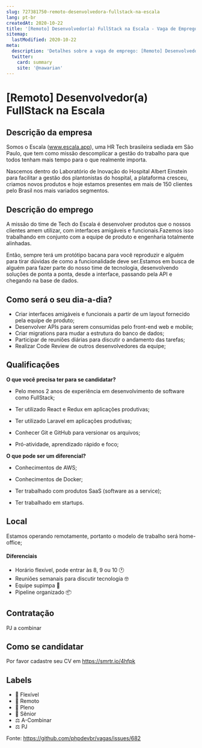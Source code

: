 ```yaml
---
slug: 727381750-remoto-desenvolvedora-fullstack-na-escala
lang: pt-br
createdAt: 2020-10-22
title: '[Remoto] Desenvolvedor(a) FullStack na Escala - Vaga de Emprego'
sitemap:
  lastModified: 2020-10-22
meta:
  description: 'Detalhes sobre a vaga de emprego: [Remoto] Desenvolvedor(a) FullStack na Escala'
  twitter:
    card: summary
    site: '@nawarian'
---
```


# [Remoto] Desenvolvedor(a) FullStack na Escala

## Descrição da empresa
Somos o Escala (www.escala.app), uma HR Tech brasileira sediada em São Paulo, que tem como missão descomplicar a gestão do trabalho para que todos tenham mais tempo para o que realmente importa. 

Nascemos dentro do Laboratório de Inovação do Hospital Albert Einstein para facilitar a gestão dos plantonistas do hospital, a plataforma cresceu, criamos novos produtos e hoje estamos presentes em mais de 150 clientes pelo Brasil nos mais variados segmentos.

## Descrição do emprego
A missão do time de Tech do Escala é desenvolver produtos que o nossos clientes amem utilizar, com interfaces amigáveis e funcionais.Fazemos isso trabalhando em conjunto com a equipe de produto e engenharia totalmente alinhadas.

Então, sempre terá um protótipo bacana para você reproduzir e alguém para tirar dúvidas de como a funcionalidade deve ser.Estamos em busca de alguém para fazer parte do nosso time de tecnologia, desenvolvendo soluções de ponta a ponta, desde a interface, passando pela API e chegando na base de dados. 

## Como será o seu dia-a-dia?

- Criar interfaces amigáveis e funcionais a partir de um layout fornecido pela equipe de produto;
- Desenvolver APIs para serem consumidas pelo front-end web e mobile;
- Criar migrations para mudar a estrutura do banco de dados;
- Participar de reuniões diárias para discutir o andamento das tarefas;
- Realizar Code Review de outros desenvolvedores da equipe;

## Qualificações
**O que você precisa ter para se candidatar?**

- Pelo menos 2 anos de experiência em desenvolvimento de software como FullStack;

- Ter utilizado React e Redux em aplicações produtivas;

- Ter utilizado Laravel em aplicações produtivas;

- Conhecer Git e GitHub para versionar os arquivos;

- Pró-atividade, aprendizado rápido e foco;

**O que pode ser um diferencial?**

- Conhecimentos de AWS;

- Conhecimentos de Docker;

- Ter trabalhado com produtos SaaS (software as a service);

- Ter trabalhado em startups.


## Local

Estamos operando remotamente, portanto o modelo de trabalho será home-office;

#### Diferenciais

- Horário flexível, pode entrar às 8, 9 ou 10 🕐 
- Reuniões semanais para discutir tecnologia 🤓 
- Equipe supimpa 🥳 
- Pipeline organizado 📦 

## Contratação

PJ a combinar

## Como se candidatar

Por favor cadastre seu CV em https://smrtr.io/4hfpk

## Labels

- 🏢 Flexível
- 🏢 Remoto
- 👨 Pleno
- 👴 Sênior
- ⚖️ A-Combinar
- ⚖️ PJ


Fonte: https://github.com/phpdevbr/vagas/issues/682